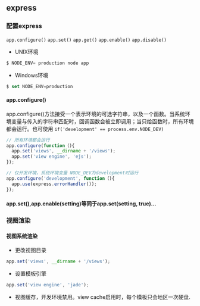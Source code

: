 ## express
### 配置express
<code>app.configure()</code>
<code>app.set()</code>
<code>app.get()</code>
<code>app.enable()</code>
<code>app.disable()</code>     
- UNIX环境
```javascript
$ NODE_ENV= production node app
```
- Windows环境
```javascript
$ set NODE_ENV=production
```
#### app.configure()
app.configure()方法接受一个表示环境的可选字符串，以及一个函数。当系统环境变量与传入的字符串匹配时，回调函数会被立即调用；当只给函数时，所有环境都会运行。也可使用 <code>if('development' == process.env.NODE_DEV)</code>
```javascript
// 所有环境都会运行
app.configure(function（){
  app.set('views', __dirname + '/views');
  app.set('view engine', 'ejs');
});
```
```javascript
// 仅开发环境，系统环境变量 NODE_DEV为development时运行
app.configure('development', function（){
  app.use(express.errorHandler());
});
```
#### app.set(),app.enable(setting)等同于app.set(setting, true)...
### 视图渲染
#### 视图系统渲染
- 更改视图目录
```javascript
app.set('views', __dirname + '/views');
```
- 设置模板引擎
```javascript
app.set('view engine', 'jade');
```
- 视图缓存，开发环境禁用。view cache启用时，每个模板只会地区一次硬盘.

